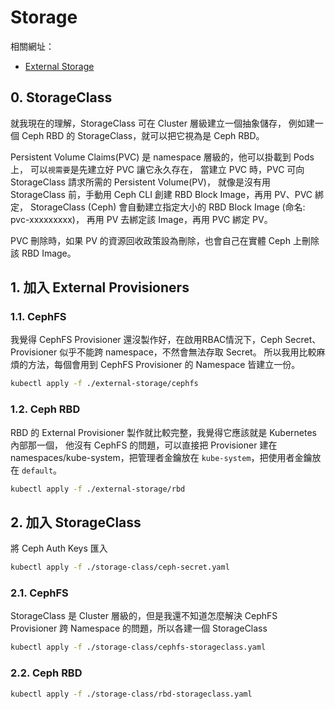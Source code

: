 # Storage

相關網址：

- [External Storage](https://github.com/kubernetes-incubator/external-storage)

## 0. StorageClass

就我現在的理解，StorageClass 可在 Cluster 層級建立一個抽象儲存，
例如建一個 Ceph RBD 的 StorageClass，就可以把它視為是 Ceph RBD。

Persistent Volume Claims(PVC) 是 namespace 層級的，他可以掛載到 Pods 上，
可以`視需要`是先建立好 PVC 讓它永久存在，
當建立 PVC 時，PVC 可向 StorageClass 請求所需的 Persistent Volume(PV)，
就像是沒有用 StorageClass 前，手動用 Ceph CLI 創建 RBD Block Image，再用 PV、PVC 綁定，
StorageClass (Ceph) 會自動建立指定大小的 RBD Block Image (命名: pvc-xxxxxxxxx)，
再用 PV 去綁定該 Image，再用 PVC 綁定 PV。

PVC 刪除時，如果 PV 的資源回收政策設為刪除，也會自己在實體 Ceph 上刪除該 RBD Image。

## 1. 加入 External Provisioners

### 1.1. CephFS

我覺得 CephFS Provisioner 還沒製作好，在啟用RBAC情況下，Ceph Secret、Provisioner 似乎不能跨 namespace，不然會無法存取 Secret。
所以我用比較麻煩的方法，每個會用到 CephFS Provisioner 的 Namespace 皆建立一份。

```bash
kubectl apply -f ./external-storage/cephfs
```

### 1.2. Ceph RBD

RBD 的 External Provisioner 製作就比較完整，我覺得它應該就是 Kubernetes 內部那一個，
他沒有 CephFS 的問題，可以直接把 Provisioner 建在 namespaces/kube-system，把管理者金鑰放在 `kube-system`，把使用者金鑰放在 `default`。

```bash
kubectl apply -f ./external-storage/rbd
```

## 2. 加入 StorageClass

將 Ceph Auth Keys 匯入

```bash
kubectl apply -f ./storage-class/ceph-secret.yaml
```

### 2.1. CephFS

StorageClass 是 Cluster 層級的，但是我還不知道怎麼解決 CephFS Provisioner 跨 Namespace 的問題，所以各建一個 StorageClass

```bash
kubectl apply -f ./storage-class/cephfs-storageclass.yaml
```

### 2.2. Ceph RBD

```bash
kubectl apply -f ./storage-class/rbd-storageclass.yaml
```